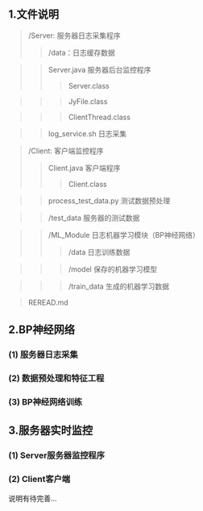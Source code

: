 ## 1.文件说明
>/Server: 服务器日志采集程序
>>/data：日志缓存数据

>>Server.java  服务器后台监控程序
>>>Server.class
  
>>>JyFile.class
  
>>>ClientThread.class
  
>>log_service.sh  日志采集
  
>/Client: 客户端监控程序
>>Client.java 客户端程序
>>>Client.class
  
>>process_test_data.py  测试数据预处理
  
>>/test_data  服务器的测试数据
  
>>/ML_Module  日志机器学习模块（BP神经网络）
>>>/data  日志训练数据

>>>/model  保存的机器学习模型 
  
>>>/train_data  生成的机器学习数据

>REREAD.md
   
## 2.BP神经网络
### (1) 服务器日志采集

### (2) 数据预处理和特征工程

### (3) BP神经网络训练

## 3.服务器实时监控
### (1) Server服务器监控程序

### (2) Client客户端


说明有待完善...
